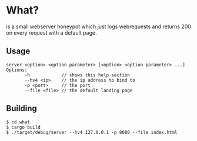 # What?
is a small webserver honeypot which just logs webrequests and returns 200 on every request with a default page.

## Usage
```
server <option> <option parameter> [<option> <option parameter> ...]
Options:
       -h            // shows this help section
       --hv4 <ip>    // the ip address to bind to
       -p <port>     // the port
       --file <file> // the default landing page
```

## Building
```
$ cd what
$ cargo build
$ ./target/debug/server --hv4 127.0.0.1 -p 8080 --file index.html
```
